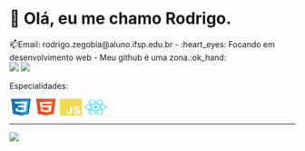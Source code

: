 <h1>👋 Olá, eu me chamo Rodrigo.</h1>
📫Email: rodrigo.zegobia@aluno.ifsp.edu.br
- :heart_eyes: Focando em desenvolvimento web
- Meu github é uma zona.:ok_hand:

<div>
  <img height="180em"  src="https://github-readme-stats.vercel.app/api?username=rodrigozegobia&theme=radical">
  <img height="180em"  src="https://github-readme-stats.vercel.app/api/top-langs/?username=rodrigozegobia&theme=radical">
</div>
<div>
  <p>Especialidades:</p>
  <img align="center" alt="Alba-CSS" height="30" width="40" src="https://raw.githubusercontent.com/devicons/devicon/master/icons/css3/css3-original.svg" style="max-        width: 100%;">
  <img align="center" alt="HTML" height="30" width="40" src="https://raw.githubusercontent.com/devicons/devicon/master/icons/html5/html5-original.svg" style="max-width:    100%;">
  <img align="center" alt="Js" height="30" width="40" src="https://raw.githubusercontent.com/devicons/devicon/master/icons/javascript/javascript-plain.svg" style="max-      width: 100%;">
   <img align="center" alt="Alba-React" height="30" width="40" src="https://raw.githubusercontent.com/devicons/devicon/master/icons/react/react-original.svg" style="max-    width: 100%;">
</div>
<hr>
<a href="https://www.linkedin.com/in/rodrigozegobia" rel="nofollow"><img src="https://camo.githubusercontent.com/c00f87aeebbec37f3ee0857cc4c20b21fefde8a96caf4744383ebfe44a47fe3f/68747470733a2f2f696d672e736869656c64732e696f2f62616467652f2d4c696e6b6564496e2d2532333030373742353f7374796c653d666f722d7468652d6261646765266c6f676f3d6c696e6b6564696e266c6f676f436f6c6f723d7768697465" data-canonical-src="https://img.shields.io/badge/-LinkedIn-%230077B5?style=for-the-badge&amp;logo=linkedin&amp;logoColor=white" style="max-width: 100%;"></a>
